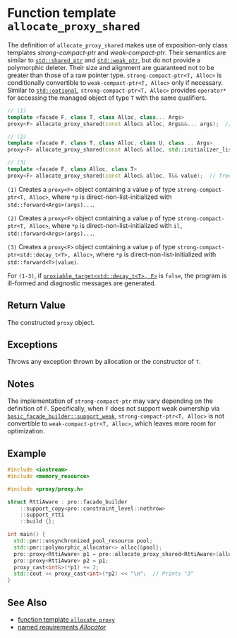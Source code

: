# Function template `allocate_proxy_shared`

The definition of `allocate_proxy_shared` makes use of exposition-only class templates *strong-compact-ptr* and *weak-compact-ptr*. Their semantics are similar to [`std::shared_ptr`](https://en.cppreference.com/w/cpp/memory/shared_ptr) and [`std::weak_ptr`](https://en.cppreference.com/w/cpp/memory/weak_ptr), but do not provide a polymorphic deleter. Their size and alignment are guaranteed not to be greater than those of a raw pointer type. `strong-compact-ptr<T, Alloc>` is conditionally convertible to `weak-compact-ptr<T, Alloc>` only if necessary. Similar to [`std::optional`](https://en.cppreference.com/w/cpp/utility/optional), `strong-compact-ptr<T, Alloc>` provides `operator*` for accessing the managed object of type `T` with the same qualifiers.

```cpp
// (1)
template <facade F, class T, class Alloc, class... Args>
proxy<F> allocate_proxy_shared(const Alloc& alloc, Args&&... args);  // freestanding-deleted

// (2)
template <facade F, class T, class Alloc, class U, class... Args>
proxy<F> allocate_proxy_shared(const Alloc& alloc, std::initializer_list<U> il, Args&&... args);  // freestanding-deleted

// (3)
template <facade F, class Alloc, class T>
proxy<F> allocate_proxy_shared(const Alloc& alloc, T&& value);  // freestanding-deleted
```

`(1)` Creates a `proxy<F>` object containing a value `p` of type `strong-compact-ptr<T, Alloc>`, where `*p` is direct-non-list-initialized with `std::forward<Args>(args)...`.

`(2)` Creates a `proxy<F>` object containing a value `p` of type `strong-compact-ptr<T, Alloc>`, where `*p` is direct-non-list-initialized with `il, std::forward<Args>(args)...`.

`(3)` Creates a `proxy<F>` object containing a value `p` of type `strong-compact-ptr<std::decay_t<T>, Alloc>`, where `*p` is direct-non-list-initialized with `std::forward<T>(value)`.

For `(1-3)`, if [`proxiable_target<std::decay_t<T>, F>`](proxiable_target.md) is `false`, the program is ill-formed and diagnostic messages are generated.

## Return Value

The constructed `proxy` object.

## Exceptions

Throws any exception thrown by allocation or the constructor of `T`.

## Notes

The implementation of `strong-compact-ptr` may vary depending on the definition of `F`. Specifically, when `F` does not support weak ownership via [`basic_facade_builder::support_weak`](basic_facade_builder/support_weak.md), `strong-compact-ptr<T, Alloc>` is not convertible to `weak-compact-ptr<T, Alloc>`, which leaves more room for optimization.

## Example

```cpp
#include <iostream>
#include <memory_resource>

#include <proxy/proxy.h>

struct RttiAware : pro::facade_builder
    ::support_copy<pro::constraint_level::nothrow>
    ::support_rtti
    ::build {};

int main() {
  std::pmr::unsynchronized_pool_resource pool;
  std::pmr::polymorphic_allocator<> alloc{&pool};
  pro::proxy<RttiAware> p1 = pro::allocate_proxy_shared<RttiAware>(alloc, 1);
  pro::proxy<RttiAware> p2 = p1;
  proxy_cast<int&>(*p1) += 2;
  std::cout << proxy_cast<int>(*p2) << "\n";  // Prints "3"
}
```

## See Also

- [function template `allocate_proxy`](allocate_proxy.md)
- [named requirements *Allocator*](https://en.cppreference.com/w/cpp/named_req/Allocator)